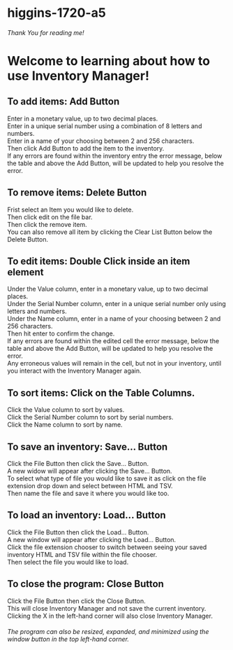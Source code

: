 # higgins-1720-a5

###### Thank You for reading me!

# Welcome to learning about how to use Inventory Manager!

## To add items: Add Button

  Enter in a monetary value, up to two decimal places.  
  Enter in a unique serial number using a combination of 8 letters and numbers.  
  Enter in a name of your choosing between 2 and 256 characters.  
  Then click Add Button to add the item to the inventory.  
  If any errors are found within the inventory entry the error message,
  below the table and above the Add Button, will be updated to help you resolve the error.  
	
  
## To remove items: Delete Button

  Frist select an Item you would like to delete.  
  Then click edit on the file bar.  
  Then click the remove item.  
  You can also remove all item by clicking the Clear List Button below the Delete Button.  
	
  
## To edit items: Double Click inside an item element

  Under the Value column, enter in a monetary value, up to two decimal places.  
  Under the Serial Number column, enter in a unique serial number only using letters and numbers.  
  Under the Name column, enter in a name of your choosing between 2 and 256 characters.  
  Then hit enter to confirm the change.  
  If any errors are found within the edited cell the error message,
  below the table and above the Add Button, will be updated to help you resolve the error.  
  Any erroneous values will remain in the cell, but not in your inventory, until you interact with the Inventory Manager again.  
	
  
## To sort items: Click on the Table Columns.

  Click the Value column to sort by values.  
  Click the Serial Number column to sort by serial numbers.  
  Click the Name column to sort by name.  
	
  
## To save an inventory: Save... Button

  Click the File Button then click the Save... Button.  
  A new widow will appear after clicking the Save... Button.  
  To select what type of file you would like to save it as click on the file extension drop down and select between HTML and TSV.  
  Then name the file and save it where you would like too.  
	
  
## To load an inventory: Load... Button

  Click the File Button then click the Load... Button.  
  A new window will appear after clicking the Load... Button.  
  Click the file extension chooser to switch between seeing your saved inventory HTML and TSV file within the file chooser.  
  Then select the file you would like to load.  
	
  
## To close the program: Close Button

  Click the File Button then click the Close Button.  
  This will close Inventory Manager and not save the current inventory.  
  Clicking the X in the left-hand corner will also close Inventory Manager.  
	
  
###### The program can also be resized, expanded, and minimized using the window button in the top left-hand corner.
